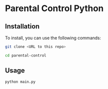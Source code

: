 # Parental Control Python

## Installation

To install, you can use the following commands:

```bash
git clone <URL to this repo>
```
```bash
cd parental-control
```

## Usage

```bash
python main.py
```
